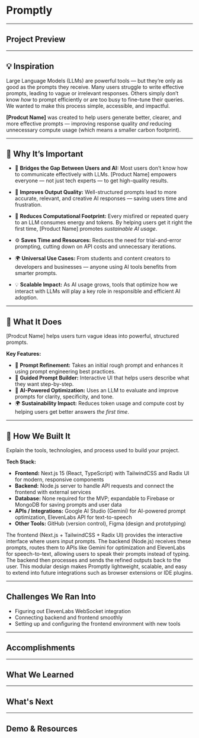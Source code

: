 # Promptly

---

## Project Preview

---

## 💡 Inspiration
Large Language Models (LLMs) are powerful tools — but they’re only as good as the prompts they receive. Many users struggle to write effective prompts, leading to vague or irrelevant responses. Others simply don’t know *how* to prompt efficiently or are too busy to fine-tune their queries. We wanted to make this process simple, accessible, and impactful.  

**[Prodcut Name]** was created to help users generate better, clearer, and more effective prompts — improving response quality *and* reducing unnecessary compute usage (which means a smaller carbon footprint).

---

## 🧭 Why It’s Important

- 💬 **Bridges the Gap Between Users and AI:** Most users don’t know how to communicate effectively with LLMs. [Product Name] empowers everyone — not just tech experts — to get high-quality results.

- 🧠 **Improves Output Quality:** Well-structured prompts lead to more accurate, relevant, and creative AI responses — saving users time and frustration.

- 🌱 **Reduces Computational Footprint:** Every misfired or repeated query to an LLM consumes energy and tokens. By helping users get it right the first time, [Product Name] promotes *sustainable AI usage*.

- ⚙️ **Saves Time and Resources:** Reduces the need for trial-and-error prompting, cutting down on API costs and unnecessary iterations.

- 🌍 **Universal Use Cases:** From students and content creators to developers and businesses — anyone using AI tools benefits from smarter prompts.

- 💡 **Scalable Impact:** As AI usage grows, tools that optimize how we interact with LLMs will play a key role in responsible and efficient AI adoption.

---

## 🚀 What It Does
[Prodcut Name] helps users turn vague ideas into powerful, structured prompts.  

**Key Features:**
- 🧠 **Prompt Refinement:** Takes an initial rough prompt and enhances it using prompt engineering best practices.  
- 💬 **Guided Prompt Builder:** Interactive UI that helps users describe what they want step-by-step.  
- 🎯 **AI-Powered Optimization:** Uses an LLM to evaluate and improve prompts for clarity, specificity, and tone.  
- 🌍 **Sustainability Impact:** Reduces token usage and compute cost by helping users get better answers *the first time*.  

---

## 🧠 How We Built It
Explain the tools, technologies, and process used to build your project.

**Tech Stack:**
- **Frontend:** Next.js 15 (React, TypeScript) with TailwindCSS and Radix UI for modern, responsive components
- **Backend:** Node.js server to handle API requests and connect the frontend with external services
- **Database:** None required for the MVP; expandable to Firebase or MongoDB for saving prompts and user data
- **APIs / Integrations:** Google AI Studio (Gemini) for AI-powered prompt optimization, ElevenLabs API for text-to-speech
- **Other Tools:** GitHub (version control), Figma (design and prototyping)

The frontend (Next.js + TailwindCSS + Radix UI) provides the interactive interface where users input prompts. The backend (Node.js) receives these prompts, routes them to APIs like Gemini for optimization and ElevenLabs for speech-to-text, allowing users to speak their prompts instead of typing. The backend then processes and sends the refined outputs back to the user. This modular design makes Promptly lightweight, scalable, and easy to extend into future integrations such as browser extensions or IDE plugins.

---

## Challenges We Ran Into
- Figuring out ElevenLabs WebSocket integration
- Connecting backend and frontend smoothly
- Setting up and configuring the frontend environment with new tools
---

## Accomplishments

---

## What We Learned

---

## What's Next

---

## Demo & Resources
